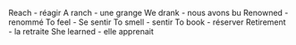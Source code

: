 Reach - réagir
A ranch - une grange
We drank - nous avons bu
Renowned - renommé
To feel - Se sentir
To smell - sentir
To book - réserver
Retirement - la retraite
She learned - elle apprenait